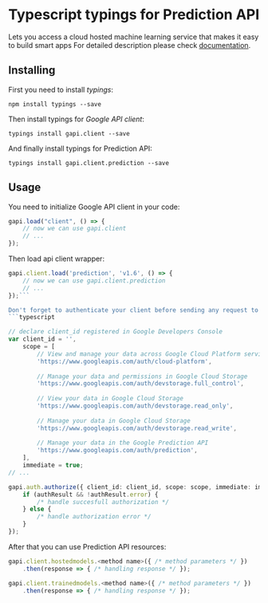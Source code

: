 # Typescript typings for Prediction API
Lets you access a cloud hosted machine learning service that makes it easy to build smart apps
For detailed description please check [documentation](https://developers.google.com/prediction/docs/developer-guide).

## Installing

First you need to install *typings*:
```
npm install typings --save 
```

Then install typings for *Google API client*:
```
typings install gapi.client --save 
```

And finally install typings for Prediction API:
```
typings install gapi.client.prediction --save 
```

## Usage

You need to initialize Google API client in your code:
```typescript
gapi.load("client", () => { 
    // now we can use gapi.client
    // ... 
});
```

Then load api client wrapper:
```typescript
gapi.client.load('prediction', 'v1.6', () => {
    // now we can use gapi.client.prediction
    // ... 
});```

Don't forget to authenticate your client before sending any request to resources:
```typescript

// declare client_id registered in Google Developers Console
var client_id = '',
    scope = [     
        // View and manage your data across Google Cloud Platform services
        'https://www.googleapis.com/auth/cloud-platform',
    
        // Manage your data and permissions in Google Cloud Storage
        'https://www.googleapis.com/auth/devstorage.full_control',
    
        // View your data in Google Cloud Storage
        'https://www.googleapis.com/auth/devstorage.read_only',
    
        // Manage your data in Google Cloud Storage
        'https://www.googleapis.com/auth/devstorage.read_write',
    
        // Manage your data in the Google Prediction API
        'https://www.googleapis.com/auth/prediction',
    ],
    immediate = true;
// ...

gapi.auth.authorize({ client_id: client_id, scope: scope, immediate: immediate }, authResult => {
    if (authResult && !authResult.error) {
        /* handle succesfull authorization */
    } else {
        /* handle authorization error */
    }
});            
```

After that you can use Prediction API resources:

```typescript
gapi.client.hostedmodels.<method name>({ /* method parameters */ })
    .then(response => { /* handling response */ });

gapi.client.trainedmodels.<method name>({ /* method parameters */ })
    .then(response => { /* handling response */ });
```